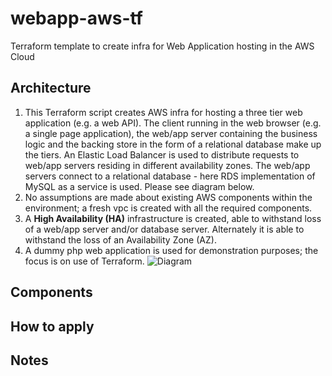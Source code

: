 # webapp-aws-tf
Terraform template to create infra for Web Application hosting in the AWS Cloud

## Architecture
1. This Terraform script creates AWS infra for hosting a three tier web application (e.g. a web API). The client running in the web browser (e.g. a single page application), the web/app server containing the business logic and the backing store in the form of a relational database make up the tiers. An Elastic Load Balancer is used to distribute requests to web/app servers residing in different availability zones. The web/app servers connect to a relational database - here RDS implementation of MySQL as a service is used. Please see diagram below.
2. No assumptions are made about existing AWS components within the environment; a fresh vpc is created with all the required components.
3. A **High Availability (HA)** infrastructure is created, able to withstand loss of a web/app server and/or database server. Alternately it is able to withstand the loss of an Availability Zone (AZ).
4. A dummy php web application is used for demonstration purposes; the focus is on use of Terraform. 
![Diagram](https://trf18a.github.io/TerraformArch.jpg "Diagram")

## Components




## How to apply

## Notes

